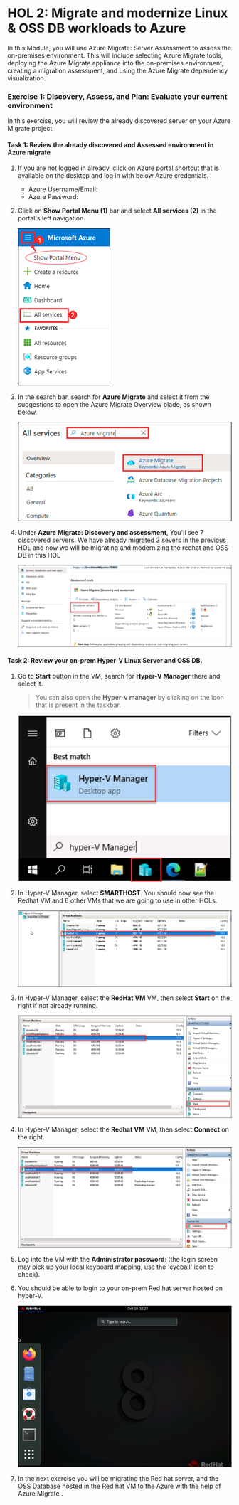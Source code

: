 # HOL 2: Migrate and modernize Linux & OSS DB workloads to Azure


In this Module, you will use Azure Migrate: Server Assessment to assess the on-premises environment. This will include selecting Azure Migrate tools, deploying the Azure Migrate appliance into the on-premises environment, creating a migration assessment, and using the Azure Migrate dependency visualization.

### Exercise 1: Discovery, Assess, and Plan: Evaluate your current environment

In this exercise, you will review the already discovered server on your Azure Migrate project.

#### Task 1: Review the already discovered and Assessed environment in Azure migrate

1. If you are not logged in already, click on Azure portal shortcut that is available on the desktop and log in with below Azure credentials.
    * Azure Username/Email: <inject key="AzureAdUserEmail"></inject> 
    * Azure Password: <inject key="AzureAdUserPassword"></inject>

2. Click on **Show Portal Menu (1)** bar and select **All services (2)** in the portal's left navigation.
 
    ![Screenshot of the All services overview blade.](Images/Allservices.png "Allservices Overview blade")

3. In the search bar, search for **Azure Migrate** and select it from the suggestions to open the Azure Migrate Overview blade, as shown below. 
 
    ![Screenshot of the Azure migrate overview blade.](Images/Azmigrate.png "Azmigrate Overview blade")

4. Under **Azure Migrate: Discovery and assessment**, You'll see 7 discovered servers. We have already migrated 3 severs in the previous HOL and now we will be migrating and modernizing the redhat and OSS DB in this HOL
 
    ![](Images/newhol2.png)
 
#### Task 2: Review your on-prem Hyper-V Linux Server and OSS DB.
 
1. Go to **Start** button in the VM, search for **Hyper-V Manager** there and select it. 

   > You can also open the **Hyper-v manager** by clicking on the icon that is present in the taskbar. 

     ![Screenshot of Hyper-V Manager, with the 'Hyper-V Manager' action highlighted.](Images/hyper-v-manager.png "Hyperv Manager")
     
1. In Hyper-V Manager, select **SMARTHOST<inject key="DeploymentID" enableCopy="false" />**. You should now see the Redhat VM and 6 other VMs that we are going to use in other HOLs.

     ![Screenshot of Hyper-V Manager on the SmartHotelHost.](Images/redhatnew.png "Hyper-V Manager")
     
1. In Hyper-V Manager, select the **RedHat VM** VM, then select **Start** on the right if not already running.

   ![Screenshot of Hyper-V Manager showing the start button for the Azure Migrate appliance.](Images/startredhat.png "Start AzureMigrateAppliance")

1. In Hyper-V Manager, select the **Redhat VM** VM, then select **Connect** on the right.

    ![Screenshot of Hyper-V Manager showing the connect button for the Azure Migrate appliance.](Images/connectredhat.png "Connect to AzureMigrateAppliance")

1. Log into the VM with the **Administrator password**: **<inject key="SmartHotelHost Admin Password" />** (the login screen may pick up your local keyboard mapping, use the 'eyeball' icon to check).

1. You should be able to login to your on-prem Red hat server hosted on hyper-V. 

    ![Screenshot of the Azure Migrate appliance terms of use.](Images/redhathome.png "Desktop shortcut")

1. In the next exercise you will be migrating the Red hat server, and the OSS Database hosted in the Red hat VM to the Azure with the help of Azure Migrate .  
    
   
